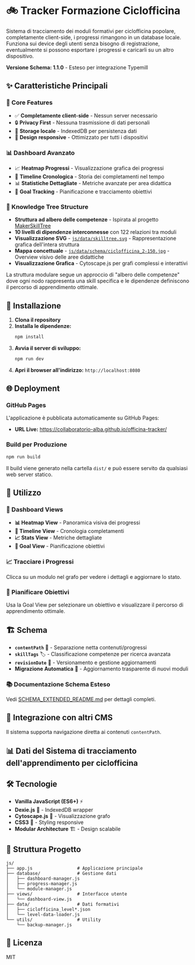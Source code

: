 # 🚲 Tracker Formazione Ciclofficina

Sistema di tracciamento dei moduli formativi per ciclofficina popolare, 
completamente client-side, i progressi rimangono in un database locale.
Funziona sui device degli utenti senza bisogno di registrazione, 
eventualmente si possono esportare i progressi e caricarli su un altro
dispositivo.

**Versione Schema: 1.1.0** - Esteso per integrazione Typemill

## ✨ Caratteristiche Principali

### 🎯 Core Features
- ✅ **Completamente client-side** - Nessun server necessario
- 🔒 **Privacy First** - Nessuna trasmissione di dati personali
- 💾 **Storage locale** - IndexedDB per persistenza dati
- 📱 **Design responsive** - Ottimizzato per tutti i dispositivi

### 📊 Dashboard Avanzato
- 📈 **Heatmap Progressi** - Visualizzazione grafica dei progressi
- 📅 **Timeline Cronologica** - Storia dei completamenti nel tempo
- 📊 **Statistiche Dettagliate** - Metriche avanzate per area didattica
- 🎯 **Goal Tracking** - Pianificazione e tracciamento obiettivi

### 🌳 Knowledge Tree Structure
- **Struttura ad albero delle competenze** - Ispirata al progetto [MakerSkillTree](https://github.com/sjpiper145/MakerSkillTree)
- **10 livelli di dipendenze interconnesse** con 122 relazioni tra moduli
- **Visualizzazione SVG** - [`js/data/skilltree.svg`](js/data/skilltree.svg) - Rappresentazione grafica dell'intera struttura
- **Mappa concettuale** - [`js/data/schema/ciclofficina_2-150.jpg`](js/data/schema/ciclofficina_2-150.jpg) - Overview visivo delle aree didattiche
- **Visualizzazione Grafica** - Cytoscape.js per grafi complessi e interattivi

La struttura modulare segue un approccio di "albero delle competenze" dove ogni nodo rappresenta una skill specifica e le dipendenze definiscono il percorso di apprendimento ottimale.

## 🚀 Installazione

1. **Clona il repository**
2. **Installa le dipendenze:**
   ```bash
   npm install
   ```
3. **Avvia il server di sviluppo:**
   ```bash
   npm run dev
   ```
4. **Apri il browser all'indirizzo:** `http://localhost:8080`

## 🌐 Deployment

### GitHub Pages
L'applicazione è pubblicata automaticamente su GitHub Pages:
- **URL Live:** https://collaboratorio-alba.github.io/officina-tracker/

### Build per Produzione
```bash
npm run build
```
Il build viene generato nella cartella `dist/` e può essere servito da qualsiasi web server statico.

## 📖 Utilizzo

### 🎯 Dashboard Views
- **📊 Heatmap View** - Panoramica visiva dei progressi
- **📅 Timeline View** - Cronologia completamenti
- **📈 Stats View** - Metriche dettagliate
- **🎯 Goal View** - Pianificazione obiettivi

### 📈 Tracciare i Progressi
Clicca su un modulo nel grafo per vedere i dettagli e aggiornare lo stato.

### 🎯 Pianificare Obiettivi
Usa la Goal View per selezionare un obiettivo e visualizzare il percorso di apprendimento ottimale.

## 🏗️ Schema

- **`contentPath`** 📁 - Separazione netta contenuti/progressi
- **`skillTags`** 🏷️ - Classificazione competenze per ricerca avanzata
- **`revisionDate`** 📅 - Versionamento e gestione aggiornamenti
- **Migrazione Automatica** 🔄 - Aggiornamento trasparente di nuovi moduli

### 📚 Documentazione Schema Esteso
Vedi [SCHEMA_EXTENDED_README.md](SCHEMA_EXTENDED_README.md) per dettagli completi.

## 🔗 Integrazione con altri CMS

Il sistema supporta navigazione diretta ai contenuti `contentPath`.


## 📊 Dati del Sistema di tracciamento dell'apprendimento per ciclofficina


## 🛠️ Tecnologie

- **Vanilla JavaScript (ES6+)** ⚡
- **Dexie.js** 💾 - IndexedDB wrapper
- **Cytoscape.js** 🌳 - Visualizzazione grafo
- **CSS3** 🎨 - Styling responsive
- **Modular Architecture** 🏗️ - Design scalabile

## 📁 Struttura Progetto

```
js/
├── app.js                 # Applicazione principale
├── database/              # Gestione dati
│   ├── dashboard-manager.js
│   ├── progress-manager.js
│   └── module-manager.js
├── views/                 # Interfacce utente
│   └── dashboard-view.js
├── data/                  # Dati formativi
│   ├── ciclofficina_level*.json
│   └── level-data-loader.js
└── utils/                 # Utility
    └── backup-manager.js
```


## 📄 Licenza

MIT

